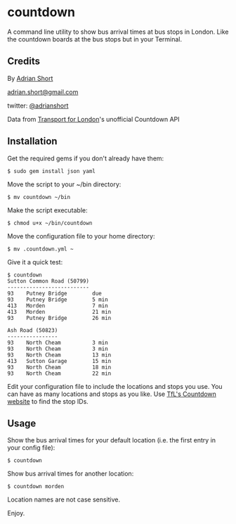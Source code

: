 countdown
=========

A command line utility to show bus arrival times at bus stops in London. Like the countdown boards at the bus stops but in your Terminal.


Credits
-------

By [Adrian Short](http://adrianshort.co.uk/)

[<adrian.short@gmail.com>](mailto:adrian.short@gmail.com)

twitter: [@adrianshort](http://twitter.com/adrianshort)

Data from [Transport for London](http://www.tfl.gov.uk/)'s unofficial Countdown API


Installation
------------

Get the required gems if you don't already have them:

    $ sudo gem install json yaml

Move the script to your ~/bin directory:

    $ mv countdown ~/bin

Make the script executable:

    $ chmod u+x ~/bin/countdown

Move the configuration file to your home directory:

    $ mv .countdown.yml ~

Give it a quick test:

    $ countdown
    Sutton Common Road (50799)
    --------------------------
    93    Putney Bridge        due
    93    Putney Bridge        5 min
    413   Morden               7 min
    413   Morden               21 min
    93    Putney Bridge        26 min
    
    Ash Road (50823)
    ----------------
    93    North Cheam          3 min
    93    North Cheam          3 min
    93    North Cheam          13 min
    413   Sutton Garage        15 min
    93    North Cheam          18 min
    93    North Cheam          22 min


Edit your configuration file to include the locations and stops you use. You can have as many locations and stops as you like. Use [TfL's Countdown website](http://m.countdown.tfl.gov.uk/) to find the stop IDs.


Usage
-----

Show the bus arrival times for your default location (i.e. the first entry in your config file):

    $ countdown
    
Show bus arrival times for another location:

    $ countdown morden
    
Location names are not case sensitive.

Enjoy.
